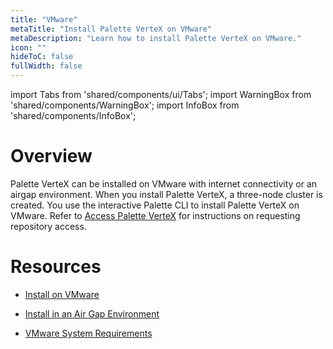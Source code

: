 ```yaml
---
title: "VMware"
metaTitle: "Install Palette VerteX on VMware"
metaDescription: "Learn how to install Palette VerteX on VMware."
icon: ""
hideToC: false
fullWidth: false
---
```



import Tabs from 'shared/components/ui/Tabs';
import WarningBox from 'shared/components/WarningBox';
import InfoBox from 'shared/components/InfoBox';


# Overview

Palette VerteX can be installed on VMware with internet connectivity or an airgap environment. When you install Palette VerteX, a three-node cluster is created. You use the interactive Palette CLI to install Palette VerteX on VMware. Refer to [Access Palette VerteX](/vertex#accesspalettevertex) for instructions on requesting repository access.

# Resources

- [Install on VMware](/vertex/install-palette-vertex/install-on-vmware/install)


- [Install in an Air Gap Environment](/vertex/install-palette-vertex/install-on-vmware/install-airgap)


- [VMware System Requirements](/vertex/install-palette-vertex/install-on-vmware/vmware-system-requirements)

<br />

<br />
   
